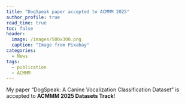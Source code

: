 ```yaml
---
title: "DogSpeak paper accepted to ACMMM 2025"
author_profile: true
read_time: true
toc: false
header:
  image: /images/500x300.png
  caption: "Image from Pixabay"
categories:
  - News
tags:
  - publication
  - ACMMM
---
```

My paper “DogSpeak: A Canine Vocalization Classification Dataset” is accepted to **ACMMM 2025 Datasets Track**!